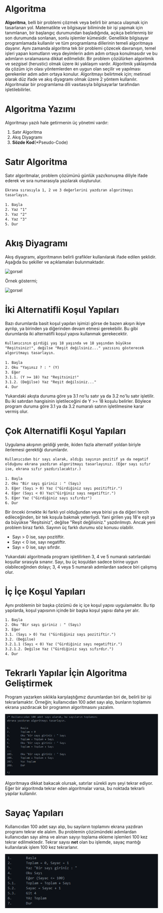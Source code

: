 # Algoritma

**Algoritma**, belli bir problemi çözmek veya belirli bir amaca ulaşmak için tasarlanan yol. Matematikte ve bilgisayar biliminde bir işi yapmak için tanımlanan, bir başlangıç durumundan başladığında, açıkça belirlenmiş bir son durumunda sonlanan, sonlu işlemler kümesidir. Genellikle bilgisayar programlamada kullanılır ve tüm programlama dillerinin temeli algoritmaya dayanır. Aynı zamanda algoritma tek bir problemi çözecek davranışın, temel işleri yapan komutların veya deyimlerin adım adım ortaya konulmasıdır ve bu adımların sıralamasına dikkat edilmelidir. Bir problem çözülürken algoritmik ve sezgisel (herustic) olmak üzere iki yaklaşım vardır. Algoritmik yaklaşımda da çözüm için olası yöntemlerden en uygun olan seçilir ve yapılması gerekenler adım adım ortaya konulur. Algoritmayı belirtmek için; metinsel olarak düz ifade ve akış diyagramı olmak üzere 2 yöntem kullanılır. Algoritmalar bir programlama dili vasıtasıyla bilgisayarlar tarafından işletilebilirler.

# Algoritma Yazımı

Algoritmayı yazılı hale getirmenin üç yönetmi vardır:

1. Satır Algoritma
2. Akış Diyagramı
3. **Sözde Kod**(*Pseudo-Code)

# Satır Algoritma

Satır algoritmalar, problem çözümünü günlük yazı/konuşma diliyle ifade ederek ve sıra numarasıyla yazılarak oluşturulur.

```
Ekrana sırasıyla 1, 2 ve 3 değerlerini yazdıran algoritmayı tasarlayın.

1. Başla
2. Yaz "1"
3. Yaz "2"
4. Yaz "3"
5. Dur
```

# Akış Diyagramı

Akış diyagramı, algoritmanın belirli grafikler kullanılarak ifade edilen şeklidir. Aşağıda bu şekiller ve açıklamaları bulunmaktadır.

![gorsel](https://www.muhammettopcu.com/wp-content/uploads/2019/06/Flowchart-tan%C4%B1mlar%C4%B1-1.png)

Örnek göstermi;

![gorsel](https://upload.wikimedia.org/wikipedia/commons/a/ac/LampFlowchart_tr.svg)

# İki Alternatifli Koşul Yapıları

Bazı durumlarda basit koşul yapıları işimizi görse de bazen akışın ikiye ayrılıp, ya birinden ya diğerinden devam etmesi gerekebilir. Bu gibi durumlarda iki alternatifli koşul yapısı kullanmak gerekecektir.

```
Kullanıcının girdiği yaş 18 yaşında ve 18 yaşından büyükse "Reşitsiniz!", değilse "Reşit değilsiniz..." yazısını gösterecek algoritmayı tasarlayın.

1. Başla
2. Oku "Yaşınız ? : " (Y)
3. Eğer
3.1.1. (Y >= 18) Yaz "Reşitsiniz!"
3.1.2. (Değilse) Yaz "Reşit değilsiniz..."
4. Dur
```

Yukarıdaki akışta duruma göre ya 3.1 no'lu satır ya da 3.2 no'lu satır işletilir. Bu iki satırdan hangisinin işletileceğini de Y >= 18 koşulu belirler. Böylece program duruma göre 3.1 ya da 3.2 numaralı satırın işletilmesine karar vermiş olur.

# Çok Alternatifli Koşul Yapıları

Uygulama akışının geldiği yerde, ikiden fazla alternatif yoldan biriyle ilerlemesi gerektiği durumlardır.

```
Kullanıcıdan bir sayı alarak, aldığı sayının pozitif ya da negatif olduğunu ekrana yazdıran algoritmayı tasarlayınız. (Eğer sayı sıfır ise, ekrana sıfır yazdırılacaktır.)

1. Başla
2. Oku "Bir sayı giriniz : " (Sayı)
3. Eğer (Sayı > 0) Yaz ("Girdiğiniz sayı pozitiftir.")
4. Eğer (Sayı < 0) Yaz("Girğiniz sayı negatiftir.")
5. Eğer Yaz ("Girdiğiniz sayı sıfırdır")
6. Dur
```

Bir önceki örnekte iki farklı yol olduğundan veya birisi ya da diğeri tercih edileceğinden, bir tek koşula bakmak yeterliydi. Yani girilen yaş 18'e eşit ya da büyükse "Reşitsiniz", değilse "Reşit değilisiniz." yazdırılmıştı. Ancak yeni problem biraz farklı. Sayının üç farklı durumu söz konusu olabilir.

- Sayı > 0 ise, sayı pozitiftir.
- Sayı < 0 ise, sayı negatiftir.
- Sayı = 0 ise, sayı sıfırdır.

Yukarıdaki algoritmada program işletilirken 3, 4 ve 5 numaralı satırlardaki koşullar sırasıyla sınanır. Sayı, bu üç koşuldan sadece birine uygun olabileceğinden dolayı; 3, 4 veya 5 numaralı adımlardan sadece biri çalışmış olur.

# İç İçe Koşul Yapıları

Aynı problemin bir başka çözümü de iç içe koşul yapısı uygulamaktır. Bu tip yapılarda, koşul yapısının içinde bir başka koşul yapısı daha yer alır.

```
1. Başla
2. Oku "Bir sayı giriniz : " (Sayı)
3. Eğer
3.1. (Sayı > 0) Yaz ("Girdiğiniz sayı pozitiftir.")
3.2. (Değilse)
3.2.1.1 (Sayı < 0) Yaz ("Girdiğiniz sayı negatiftir.")
3.2.1.2. Değilse Yaz ("Girdiğiniz sayı sıfırdır.")
4. Dur
```

# Tekrarlı Yapılar İçin Algoritma Geliştirmek

Program yazarken sıklıkla karşılaştığımız durumlardan biri de, belirli bir işi tekrarlamaktır. Örneğin; kullanıcıdan 100 adet sayı alıp, bunların toplamını ekrana yazdıracak bir programın algoritmasını yazalım. 

![ornek](https://github.com/SenaOzcn/Algoritma/blob/MIT-License/4.png)

Algoritmaya dikkat bakacak olursak, satırlar sürekli aynı şeyi tekrar ediyor. Eğer bir algoritmda tekrar eden algoritmalar varsa, bu noktada tekrarlı yapılar kullanılır.

# Sayaç Yapıları

Kullanıcıdan 100 adet sayı alıp, bu sayıların toplamını ekrana yazdıran programı tekrar ele alalım. Bu problemin çözümündeki adımlardan kullanıcıdan sayı alma ve alınan sayıyı toplama ekleme işlemleri 100 kez tekrar edilmektedir. Tekrar sayısı **net** olan bu işlemde, sayaç mantığı kullanılarak işlem 100 kez tekrarlanır. 

![gorsel](https://github.com/SenaOzcn/Algoritma/blob/MIT-License/5.png)
